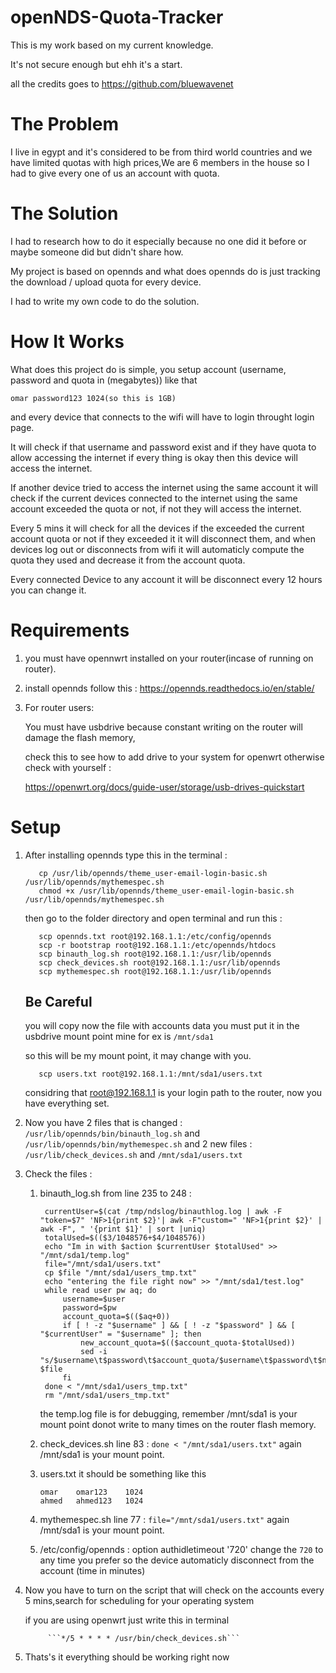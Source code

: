 # openNDS-Quota-Tracker
This is my work based on my current knowledge.

It's not secure enough but ehh it's a start.

all the credits goes to https://github.com/bluewavenet

# The Problem
I live in egypt and it's considered to be from third world countries and we have limited quotas with high prices,We are 6 members in the house
so I had to give every one of us an account with quota.

# The Solution
I had to research how to do it especially because no one did it before or maybe someone did but didn't share how.

My project is based on opennds and what does opennds do is just tracking the download / upload quota for every device.

I had to write my own code to do the solution.

# How It Works
What does this project do is simple, you setup account (username, password and quota in (megabytes)) like that 

```omar password123 1024(so this is 1GB)```

and every device that connects to the wifi will have to login throught login page.

It will check if that username and password exist and if they have quota to allow accessing the internet if every thing is okay then this device will access the internet.

If another device tried to access the internet using the same account it will check if the current devices connected to the internet using the same account exceeded the quota or not, if not they will access the internet.

Every 5 mins it will check for all the devices if the exceeded the current account quota or not if they exceeded it it will disconnect them, and when devices log out or disconnects from wifi it will automaticly compute the quota they used and decrease it from the account quota.

Every connected Device to any account it will be disconnect every 12 hours you can change it.

# Requirements
1. you must have opennwrt installed on your router(incase of running on router).
2. install opennds follow this : https://opennds.readthedocs.io/en/stable/
3. For  router users:

      You must have usbdrive because constant writing on the router will damage the flash memory,
      
      check this to see how to add drive to your system for openwrt otherwise check with yourself : 
      
      https://openwrt.org/docs/guide-user/storage/usb-drives-quickstart
# Setup

1. After installing opennds type this in the terminal : 
          
          cp /usr/lib/opennds/theme_user-email-login-basic.sh /usr/lib/opennds/mythemespec.sh
          chmod +x /usr/lib/opennds/theme_user-email-login-basic.sh /usr/lib/opennds/mythemespec.sh

      then go to the folder directory and open terminal and run this :

          scp opennds.txt root@192.168.1.1:/etc/config/opennds
          scp -r bootstrap root@192.168.1.1:/etc/opennds/htdocs
          scp binauth_log.sh root@192.168.1.1:/usr/lib/opennds
          scp check_devices.sh root@192.168.1.1:/usr/lib/opennds
          scp mythemespec.sh root@192.168.1.1:/usr/lib/opennds

      ## Be Careful
      you will copy now the file with accounts data you must put it in the usbdrive mount point mine for ex is ```/mnt/sda1```

      so this will be my mount point, it may change with you.
          
          scp users.txt root@192.168.1.1:/mnt/sda1/users.txt

      considring that root@192.168.1.1 is your login path to the router, now you have everything set.

2. Now you have 2 files that is changed :  ```/usr/lib/opennds/bin/binauth_log.sh``` and ```/usr/lib/opennds/bin/mythemespec.sh```
    and 2 new files : ```/usr/lib/check_devices.sh``` and ```/mnt/sda1/users.txt```
    
3. Check the files :
    1. binauth_log.sh from line 235 to 248 :

            currentUser=$(cat /tmp/ndslog/binauthlog.log | awk -F "token=$7" 'NF>1{print $2}'| awk -F"custom=" 'NF>1{print $2}' | awk -F", " '{print $1}' | sort |uniq)
            totalUsed=$(($3/1048576+$4/1048576))
            echo "Im in with $action $currentUser $totalUsed" >> "/mnt/sda1/temp.log"
            file="/mnt/sda1/users.txt"
            cp $file "/mnt/sda1/users_tmp.txt"
            echo "entering the file right now" >> "/mnt/sda1/test.log"
            while read user pw aq; do
                username=$user
                password=$pw
                account_quota=$(($aq+0))
                if [ ! -z "$username" ] && [ ! -z "$password" ] && [ "$currentUser" = "$username" ]; then
                    new_account_quota=$(($account_quota-$totalUsed))
                    sed -i "s/$username\t$password\t$account_quota/$username\t$password\t$new_account_quota/" $file
                fi
            done < "/mnt/sda1/users_tmp.txt"
            rm "/mnt/sda1/users_tmp.txt"
            
        the temp.log file is for debugging, remember /mnt/sda1 is your mount point donot write to many times on the router flash memory.
    2. check_devices.sh line 83 : ```done < "/mnt/sda1/users.txt"``` again /mnt/sda1 is your mount point.
    3. users.txt it should be something like this
        
        ```
        omar    omar123    1024
        ahmed   ahmed123   1024
        ```
    4. mythemespec.sh line 77 : ```file="/mnt/sda1/users.txt"``` again /mnt/sda1 is your mount point.
    5. /etc/config/opennds : option authidletimeout '720' change the `720` to any time you prefer so the device automaticly disconnect from the account (time in minutes)
4. Now you have to turn on the script that will check on the accounts every 5 mins,search for scheduling for your operating system

      if you are using openwrt just write this in terminal 

            ```*/5 * * * * /usr/bin/check_devices.sh```
5. Thats's it everything should be working right now

